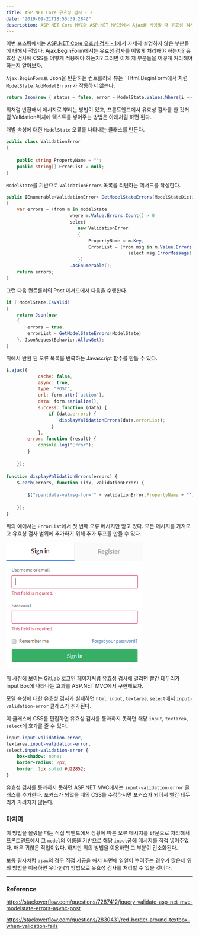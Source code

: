 ```yaml
---
title: ASP.NET Core 유효성 검사 - 2
date: "2019-09-21T18:55:39.284Z"
description: ASP.NET Core MVC와 ASP.NET MVC5에서 Ajax를 사용할 때 유효성 검사를 알아봅니다.
---
```


이번 포스팅에서는 [ASP.NET Core 유효성 검사 - 1](https://jhyeok.com/aspnetcore-validate/)에서 자세히 설명하지 않은 부분들에 대해서 적었다. Ajax.BeginForm에서는 유효성 검사를 어떻게 처리해야 하는지? 유효성 검사에 CSS를 어떻게 적용해야 하는지? 그러면 이제 저 부분들을 어떻게 처리해야 하는지 알아보자.

`Ajax.BeginForm`로 Json을 반환하는 컨트롤러와 뷰는 ``Html.BeginForm에서 처럼 `ModelState.AddModelErrorr`가 작동하지 않는다.

```csharp
return Json(new { status = false, error = ModelState.Values.Where(i => i.Errors.Count > 0).Select(i => i.Errors.Select(m => m.ErrorMessage)) });
```

위처럼 반환해서 메시지로 뿌리는 방법이 있고, 프론트엔드에서 유효성 검사를 한 것처럼 Validation위치에 텍스트를 넣어주는 방법은 아래처럼 하면 된다.

개별 속성에 대한 `ModelState` 오류를 나타내는 클래스를 만든다.

```csharp
public class ValidationError
{

    public string PropertyName = "";
    public string[] ErrorList = null;
}
```

`ModelState`를 기반으로 `ValidationErrors` 목록을 리턴하는 메서드를 작성한다.

```csharp
public IEnumerable<ValidationError> GetModelStateErrors(ModelStateDictionary modelState)
{
    var errors = (from m in modelState
                        where m.Value.Errors.Count() > 0
                        select
                           new ValidationError
                           {
                               PropertyName = m.Key,
                               ErrorList = (from msg in m.Value.Errors
                                              select msg.ErrorMessage).ToArray()
                           })
                        .AsEnumerable();
    return errors;
}
```

그런 다음 컨트롤러의 Post 메서드에서 다음을 수행한다.

```csharp
if (!ModelState.IsValid)
{
    return Json(new
    {
        errors = true,
        errorList = GetModelStateErrors(ModelState)
    }, JsonRequestBehavior.AllowGet);
}
```

위에서 반환 된 오류 목록을 반복하는 Javascript 함수를 만들 수 있다.

```js
$.ajax({
            cache: false,
            async: true,
            type: "POST",
            url: form.attr('action'),
            data: form.serialize(),
            success: function (data) {
                if (data.errors) {
                    displayValidationErrors(data.errorList);
                 }
            },
        error: function (result) {
            console.log("Error");
        }

    });

function displayValidationErrors(errors) {
    $.each(errors, function (idx, validationError) {

        $("span[data-valmsg-for='" + validationError.PropertyName + "']").text(validationError. ErrorList[0]);

    });
}
```

위의 예에서는 `ErrorList`에서 첫 번째 오류 메시지만 받고 있다. 모든 메시지를 가져오고 유효성 검사 범위에 추가하기 위해 추가 루프를 만들 수 있다.

![login-vlidate](./login-vlidate.png)

위 사진에 보이는 GitLab 로그인 페이지처럼 유효성 검사에 걸리면 빨간 테두리가 Input Box에 나타나는 효과를 ASP.NET MVC에서 구현해보자.

모델 속성에 대한 유효성 검사가 실패하면 `html input`, `textarea`, `select`에서 `input-validation-error` 클래스가 추가된다.

이 클래스에 CSS를 편집하면 유효성 검사를 통과하지 못하면 해당 `input`, `textarea`, `select`에 효과를 줄 수 있다.

```css
input.input-validation-error,
textarea.input-validation-error,
select.input-validation-error {
    box-shadow: none;
    border-radius: 2px;
    border: 1px solid #d22852;
}
```

유효성 검사를 통과하지 못하면 ASP.NET MVC에서는 `input-validation-error` 클래스를 추가한다. 포커스가 되었을 때의 CSS를 수정하시면 포커스가 되어서 빨간 테두리가 가려지지 않는다.

### 마치며

이 방법을 몰랐을 때는 직접 백엔드에서 상황에 따른 오류 메시지를 `if`문으로 처리해서 프론트엔드에서 그 `model`의 이름을 기반으로 해당 `input`폼에 메시지를 직접 넣어주었다. 매우 귀찮은 작업이었다. 하지만 위의 방법을 이용하면 그 부분이 간소화된다.

보통 필자처럼 `ajax`의 경우 직접 가공을 해서 화면에 일일이 뿌려주는 경우가 많은데 위의 방법을 이용하면 우아한(?) 방법으로 유효성 검사를 처리할 수 있을 것이다.

---
### Reference

https://stackoverflow.com/questions/7287412/jquery-validate-asp-net-mvc-modelstate-errors-async-post

https://stackoverflow.com/questions/2830431/red-border-around-textbox-when-validation-fails
